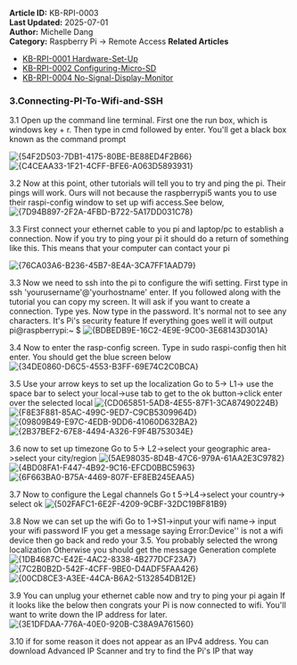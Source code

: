 **Article ID:** KB-RPI-0003  
**Last Updated:** 2025-07-01  
**Author:** Michelle Dang   
**Category:** Raspberry Pi → Remote Access
**Related Articles** 
- [KB-RPI-0001 Hardware-Set-Up](https://github.com/MichelleD720/raspberrypi-setup-guide/blob/main/Hardware-Set-Up.md)
- [KB-RPI-0002 Configuring-Micro-SD](https://github.com/MichelleD720/raspberrypi-setup-guide/blob/main/Configuring-Micro-SD.md)
- [KB-RPI-0004 No-Signal-Display-Monitor](https://github.com/MichelleD720/raspberrypi-setup-guide/blob/main/No-Signal-Display-Monitor.md)

### 3.Connecting-PI-To-Wifi-and-SSH
3.1 Open up the command line terminal. First one the run box, which is windows key + r. Then type in cmd followed by enter. 
You'll get a black box known as the command prompt

![{54F2D503-7DB1-4175-80BE-BE88ED4F2B66}](https://github.com/user-attachments/assets/93748fa1-a62a-4f7a-8790-8089609add9b)
![{C4CEAA33-1F21-4CFF-BFE6-A063D5893931}](https://github.com/user-attachments/assets/e7f0af45-a8d6-43c3-b776-1dadd5d963aa)

3.2 Now at this point, other tutorials will tell you to try and ping the pi. Their pings will work. Ours will not because the 
raspberrypi5 wants you to use their raspi-config window to set up wifi access.See below,
![{7D94B897-2F2A-4FBD-B722-5A17DD031C78}](https://github.com/user-attachments/assets/24de53be-f735-4e6f-90f7-19bb09fcb180)

3.3 First connect your ethernet cable to you pi and laptop/pc to establish a connection. Now if you try to ping your pi it should do 
a return of something like this. This means that your computer can contact your pi

![{76CA03A6-B236-45B7-8E4A-3CA7FF1AAD79}](https://github.com/user-attachments/assets/0aabdbb5-f008-4e4d-ac98-7c40b7e96d39)


3.3 Now we need to ssh into the pi to configure the wifi setting. 
First type in ssh 'yourusername'@'yourhostname' enter. If you followed along with the tutorial you can copy my screen.
It will ask if you want to create a connection. Type yes.
Now type in the password. It's normal not to see any characters. It's Pi's security feature 
If everything goes well it will output pi@raspberrypi:~ $
![{BDBEDB9E-16C2-4E9E-9C00-3E68143D301A}](https://github.com/user-attachments/assets/a8a4660f-d5f7-43c4-9f36-2af64637033c)

3.4 Now to enter the rasp-config screen. 
Type in sudo raspi-config then hit enter. You should get the blue screen below 
![{34DE0860-D6C5-4553-B3FF-69E74C2C0BCA}](https://github.com/user-attachments/assets/29d5f120-c0f0-4822-a6b0-039dc0c5a56a)

3.5 Use your arrow keys to set up the localization 
Go to 5-> L1-> use the space bar to select your local->use tab to get to the ok button->click enter over the selected local
![{CD065851-5AD8-4E55-87F1-3CA87490224B}](https://github.com/user-attachments/assets/0625d45b-c6d2-4fbf-803d-52b6fab0e238)
![{F8E3F881-85AC-499C-9ED7-C9CB5309964D}](https://github.com/user-attachments/assets/cf56b455-82bb-4e0f-b24f-afb85de5d9cc)
![{09809B49-E97C-4EDB-9DD6-41060D632BA2}](https://github.com/user-attachments/assets/2d061658-9dde-46d0-89e8-53d19e8371dd)
![{2B37BEF2-67E8-4494-A326-F9F4B753034E}](https://github.com/user-attachments/assets/bc4bbf9e-cb30-407d-88a5-a8d16ff55dbc)

3.6 now to set up timezone 
Go to 5-> L2->select your geographic area->select your city/region
![{5AE98035-8D4B-47C6-979A-61AA2E3C9782}](https://github.com/user-attachments/assets/df60e1bf-b67d-4cc0-b6e7-4ca88b8ffcdd)
![{4BD08FA1-F447-4B92-9C16-EFCD0BBC5963}](https://github.com/user-attachments/assets/061831df-1cb3-42b4-aed7-ffff301b9cce)
![{6F663BA0-B75A-4469-807F-EF8EB245EAA5}](https://github.com/user-attachments/assets/17d33b75-aef3-43f9-a9c0-893109a74e0d)

3.7 Now to configure the Legal channels
Go t 5->L4->select your country-> select ok
![{502FAFC1-6E2F-4209-9CBF-32DC19BF81B9}](https://github.com/user-attachments/assets/a8e40ddd-d14c-48d7-b8ee-43da9fcabf1c)


3.8 Now we can set up the wifi
Go to 1->S1->input your wifi name-> input your wifi password
IF you get a message saying Error:Device'' is not a wifi device then go back and redo your 3.5. You probably selected the wrong localization 
Otherwise you should get the message Generation complete
![{1DB4687C-E42E-4AC2-8338-4B277DCF23A7}](https://github.com/user-attachments/assets/01b806f7-95d2-4b71-8257-859d13dd69e9)
![{7C2B0B2D-542F-4CFF-9BE0-D4ADF5FAA426}](https://github.com/user-attachments/assets/acbdc915-8104-49a7-b46b-0af484329842)
![{00CD8CE3-A3EE-44CA-B6A2-5132854DB12E}](https://github.com/user-attachments/assets/b0d27883-2f24-421d-833e-b15e1c070ed6)

3.9 You can unplug your ethernet cable now and try to ping your pi again 
If it looks like the below then congrats your Pi is now connected to wifi. You'll want to write down the IP address for later. 
![{3E1DFDAA-776A-40E0-920B-C38A9A761560}](https://github.com/user-attachments/assets/d49810ed-eb1f-4c1a-8d18-28f90435a273)

3.10 if for some reason it does not appear as an IPv4 address. You can download Advanced IP Scanner and try to find the Pi's IP that way 

















